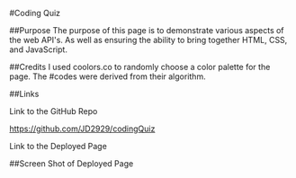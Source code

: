 #Coding Quiz

##Purpose
The purpose of this page is to demonstrate various aspects of the web API's. As well as ensuring the ability to bring together HTML, CSS, and JavaScript.

##Credits
I used coolors.co to randomly choose a color palette for the page. The #codes were derived from their algorithm. 

##Links

Link to the GitHub Repo

https://github.com/JD2929/codingQuiz

Link to the Deployed Page

##Screen Shot of Deployed Page
